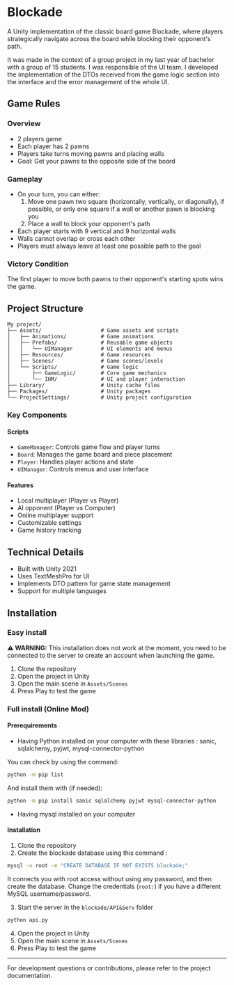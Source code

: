 # Blockade

A Unity implementation of the classic board game Blockade, where players strategically navigate across the board while blocking their opponent's path.

It was made in the context of a group project in my last year of bachelor with a group of 15 students. I was responsible of the UI team. I developed the implementation of the DTOs received from the game logic section into the interface and the error management of the whole UI.

## Game Rules

### Overview
- 2 players game
- Each player has 2 pawns
- Players take turns moving pawns and placing walls
- Goal: Get your pawns to the opposite side of the board

### Gameplay
- On your turn, you can either:
  1. Move one pawn two square (horizontally, vertically, or diagonally), if possible, or only one square if a wall or another pawn is blocking you
  2. Place a wall to block your opponent's path
- Each player starts with 9 vertical and 9 horizontal walls
- Walls cannot overlap or cross each other
- Players must always leave at least one possible path to the goal

### Victory Condition
The first player to move both pawns to their opponent's starting spots wins the game.

## Project Structure

```
My project/
├── Assets/                   # Game assets and scripts
│   ├── Animations/           # Game animations
│   ├── Prefabs/              # Reusable game objects
│   │   └── UIManager         # UI elements and menus
│   ├── Resources/            # Game resources
│   ├── Scenes/               # Game scenes/levels
│   └── Scripts/              # Game logic
│       ├── GameLogic/        # Core game mechanics
│       └── IHM/              # UI and player interaction
├── Library/                  # Unity cache files
├── Packages/                 # Unity packages
└── ProjectSettings/          # Unity project configuration
```

### Key Components

#### Scripts
- `GameManager`: Controls game flow and player turns
- `Board`: Manages the game board and piece placement
- `Player`: Handles player actions and state
- `UIManager`: Controls menus and user interface

#### Features
- Local multiplayer (Player vs Player)
- AI opponent (Player vs Computer)
- Online multiplayer support
- Customizable settings
- Game history tracking

## Technical Details
- Built with Unity 2021
- Uses TextMeshPro for UI
- Implements DTO pattern for game state management
- Support for multiple languages

## Installation

### Easy install

**:warning: WARNING:** This installation does not work at the moment, you need to be connected to the server to create an account when launching the game.

1. Clone the repository
2. Open the project in Unity
3. Open the main scene in `Assets/Scenes`
4. Press Play to test the game

### Full install (Online Mod)

#### Prerequirements

- Having Python installed on your computer with these libraries : sanic, sqlalchemy, pyjwt, mysql-connector-python

You can check by using the command:
```bash
python -m pip list
```

And install them with (if needed):
```bash
python -m pip install sanic sqlalchemy pyjwt mysql-connector-python
```

- Having mysql installed on your computer

#### Installation

1. Clone the repository
2. Create the blockade database using this command : 

```bash
mysql -u root -e "CREATE DATABASE IF NOT EXISTS blockade;"
```
It connects you with root access without using any password, and then create the database.
Change the credentials (``root:``) if you have a different MySQL username/password.

3. Start the server in the ``blockade/API&Serv`` folder

```bash
python api.py
```

4. Open the project in Unity
5. Open the main scene in `Assets/Scenes`
6. Press Play to test the game

---

For development questions or contributions, please refer to the project documentation.
